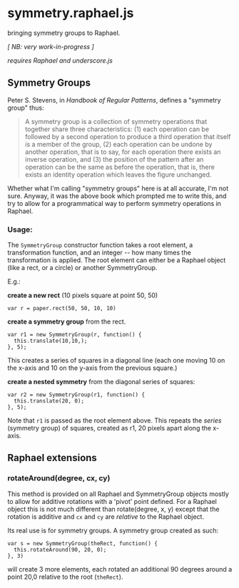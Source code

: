 # symmetry.raphael.js #

bringing symmetry groups to Raphael.

_[ NB: very work-in-progress ]_

_requires Raphael and underscore.js_

## Symmetry Groups ##

Peter S. Stevens, in _Handbook of Regular Patterns_, defines a "symmetry
group" thus:

> A symmetry group is a collection of symmetry operations that together
> share three characteristics: (1) each operation can be followed by
> a second operation to produce a third operation that itself is a
> member of the group, (2) each operation can be undone by another
> operation, that is to say, for each operation there exists an inverse
> operation, and (3) the position of the pattern after an operation
> can be the same as before the operation, that is, there exists an
> identity operation which leaves the figure unchanged.

Whether what I'm calling "symmetry groups" here is at all accurate, I'm 
not sure. Anyway, it was the above book which prompted me to write this,
and try to allow for a programmatical way to perform symmetry operations in
Raphael.

### Usage: ###

The `SymmetryGroup` constructor function takes a root element, a
transformation function, and an integer -- how many times the
transformation is applied. The root element can either be a Raphael
object (like a rect, or a circle) or another SymmetryGroup.

E.g.:

**create a new rect** (10 pixels square at point 50, 50)

    var r = paper.rect(50, 50, 10, 10)

**create a symmetry group** from the rect.

    var r1 = new SymmetryGroup(r, function() {
      this.translate(10,10,);
    }, 5);

This creates a series of squares in a diagonal line (each one
moving 10 on the x-axis and 10 on the y-axis from the previous
square.)

**create a nested symmetry** from the diagonal series of squares:

    var r2 = new SymmetryGroup(r1, function() {
      this.translate(20, 0);
    }, 5);
   
Note that `r1` is passed as the root element above. This repeats the
_series_ (symmetry group) of squares, created as r1, 20 pixels apart
along the x-axis.

## Raphael extensions ##

### rotateAround(degree, cx, cy) ###

This method is provided on all Raphael and SymmetryGroup objects
mostly to allow for additive rotations with a 'pivot' point defined.
For a Raphael object this is not much different than rotate(degree, x, y)
except that the rotation is additive and `cx` and `cy` are _relative_
to the Raphael object.

Its real use is for symmetry groups. A symmetry group created as such:

    var s = new SymmetryGroup(theRect, function() {
      this.rotateAround(90, 20, 0);
    }, 3)
   
will create 3 more elements, each rotated an additional 90 degrees
around a point 20,0 relative to the root (`theRect`).